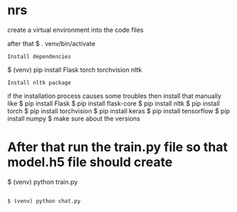 # nrs
create a virtual environment into the code files

after that 
$ . venv/bin/activate
```
Install dependencies
```
$ (venv) pip install Flask torch torchvision nltk
```
Install nltk package
```
if the installation process causes some troubles
then install that manually
like
$ pip install Flask
$ pip install flask-core
$ pip install nltk
$ pip install torch
$ pip install torchvision
$ pip install keras
$ pip install tensorflow
$ pip install numpy
$ make sure about the versions
# After that run the train.py file so that model.h5 file should create
$ (venv) python train.py
```

$ (venv) python chat.py
```
